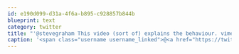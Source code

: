 ```yaml
---
id: e190d099-d31a-4f6a-b895-c928857b844b
blueprint: text
category: twitter
title: "'@stevegraham This video (sort of) explains the behaviour. vimeo.com/5942589"
caption: '<span class="username username_linked">@<a href="https://twitter.com/stevegraham" title="Stevie Graham">stevegraham</a></span> This video (sort of) explains the behaviour. <a href="http://vimeo.com/5942589" title="http://vimeo.com/5942589" class="link link_untco">vimeo.com/5942589</a>'
---
```

